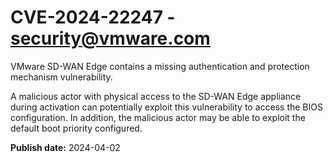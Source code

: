# CVE-2024-22247 - security@vmware.com

VMware SD-WAN Edge contains a missing authentication and protection mechanism vulnerability.

A malicious actor with physical access to the SD-WAN Edge appliance 
during activation can potentially exploit this vulnerability to access 
the BIOS configuration. In addition, the malicious actor may be able to 
exploit the default boot priority configured.



**Publish date:** 2024-04-02
